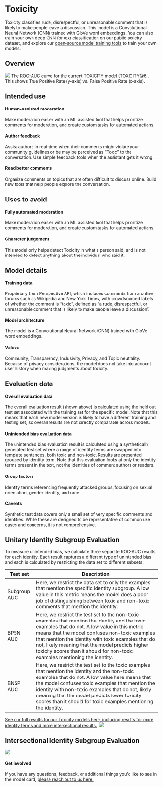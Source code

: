 # Toxicity 
Toxicity classifies rude, disrespectful, or unreasonable comment that is likely to make people leave a discussion. This model is a Convolutional Neural Network (CNN) trained with GloVe word embeddings. You can also train your own deep CNN for text classification on our public toxicity dataset, and explore our [open-source model training tools](https://github.com/conversationai/conversationai-models) to train your own models.


## Overview

![](https://github.com/conversationai/perspectiveapi/blob/lucy-model-card/model_cards/auc_wipd.png)
The [ROC-AUC](https://en.wikipedia.org/wiki/Receiver_operating_characteristic) curve for the current TOXICITY model (TOXICITY@6). This shows True Positive Rate (y-axis) vs. False Positive Rate (x-axis).


## Intended use


#### Human-assisted moderation
Make moderation easier with an ML assisted tool that helps prioritize comments for moderation, and create custom tasks for automated actions.
&nbsp;

#### Author feedback
Assist authors in real-time when their comments might violate your community guidelines or be may be perceived as “Toxic” to the conversation. Use simple feedback tools when the assistant gets it wrong.
&nbsp;

#### Read better comments
Organize comments on topics that are often difficult to discuss online. Build new tools that help people explore the conversation.
&nbsp;


## Uses to avoid

#### Fully automated moderation
Make moderation easier with an ML assisted tool that helps prioritize comments for moderation, and create custom tasks for automated actions.
&nbsp;

#### Character judgement
This model only helps detect Toxicity in what a person said, and is not intended to detect anything about the individual who said it.
&nbsp;



## Model details

#### Training data
Proprietary from Perspective API, which includes comments from a online forums such as Wikipedia and New York Times, with crowdsourced labels of whether the comment is “toxic”, defined as “a rude, disrespectful, or unreasonable comment that is likely to make people leave a discussion”.

#### Model architecture
The model is a Convolutional Neural Network (CNN) trained with GloVe word embeddings.

#### Values
Community, Transparency, Inclusivity, Privacy, and Topic neutrality. Because of privacy considerations, the model does not take into account user history when making judgments about toxicity.
&nbsp;


## Evaluation data

#### Overall evaluation data
The overall evaluation result (shown above) is calculated using the held out test set associated with the training set for the specific model. Note that this means that each new model version is likely to have a different training and testing set, so overall results are not directly comparable across models.
&nbsp;

#### Unintended bias evaluation data
The unintended bias evaluation result is calculated using a synthetically generated test set where a range of identity terms are swapped into template sentences, both toxic and non-toxic. Results are presented grouped by identity term. Note that this evaluation looks at only the identity terms present in the text, not the identities of comment authors or readers.
&nbsp;

#### Group factors
Identity terms referencing frequently attacked groups, focusing on sexual orientation, gender identity, and race.
&nbsp;

#### Caveats
Synthetic test data covers only a small set of very specific comments and identities. While these are designed to be representative of common use cases and concerns, it is not comprehensive.
&nbsp;

## Unitary Identity Subgroup Evaluation
To measure unintended bias, we calculate three separate ROC-AUC results for each identity. Each result captures a different type of unintended bias and each is calculated by restricting the data set to different subsets:

| Test set   | Description                         |
|----------------|-------------------------------|
|Subgroup AUC|Here, we restrict the data set to only the examples that mention the specific identity subgroup. A low value in this metric means the model does a poor job of distinguishing between toxic and non-toxic comments that mention the identity.
|BPSN AUC         |Here, we restrict the test set to the non-toxic examples that mention the identity and the toxic examples that do not. A low value in this metric means that the model confuses non-toxic examples that mention the identity with toxic examples that do not, likely meaning that the model predicts higher toxicity scores than it should for non-toxic examples mentioning the identity.  
|BNSP AUC         |Here, we restrict the test set to the toxic examples that mention the identity and the non-toxic examples that do not. A low value here means that the model confuses toxic examples that mention the identity with non-toxic examples that do not, likely meaning that the model predicts lower toxicity scores than it should for toxic examples mentioning the identity.|

[See our full results for our Toxicity models here, including results for more identity terms and more intersectional results.](https://docs.google.com/spreadsheets/d/13edevE6WQLhEQ7r3nY4Z1leJZ-M5BbO_4UUQwc33Hr4/edit?usp=sharing)&nbsp;
![](https://github.com/conversationai/perspectiveapi/blob/lucy-model-card/model_cards/1f.png)


## Intersectional Identity Subgroup Evaluation

![](https://github.com/conversationai/perspectiveapi/blob/lucy-model-card/model_cards/1g.png)


#### Get involved
If you have any questions, feedback, or additional things you'd like to see in the model card,
[please reach out to us here.](https://docs.google.com/forms/d/e/1FAIpQLScgwNY8PAsVxwYRSknUUHBU2Lai85rqeOuD17lTDWmDEUqq3Q/viewform)

